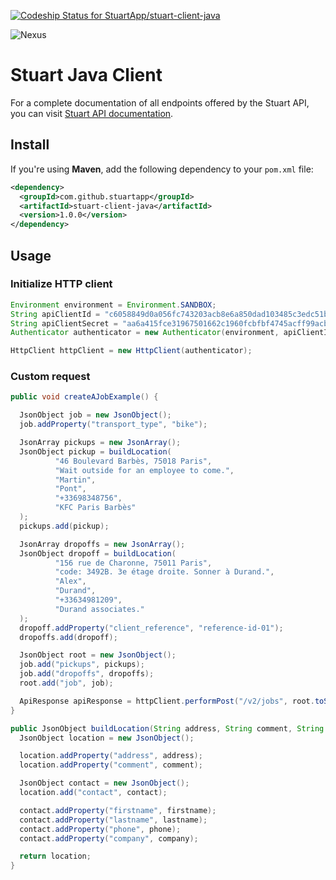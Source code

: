 [![Codeship Status for StuartApp/stuart-client-java](https://app.codeship.com/projects/2464dd40-b15b-0137-b854-3e6824a8821c/status?branch=master)](https://app.codeship.com/projects/363060)

![Nexus](https://img.shields.io/nexus/r/https/oss.sonatype.org/com.github.stuartapp/stuart-client-java.svg)

# Stuart Java Client
For a complete documentation of all endpoints offered by the Stuart API, you can visit [Stuart API documentation](https://api-docs.stuart.com).

## Install
If you're using **Maven**, add the following dependency to your `pom.xml` file:

``` xml
<dependency>
  <groupId>com.github.stuartapp</groupId>
  <artifactId>stuart-client-java</artifactId>
  <version>1.0.0</version>
</dependency>
```

## Usage

### Initialize HTTP client

```java
Environment environment = Environment.SANDBOX;
String apiClientId = "c6058849d0a056fc743203acb8e6a850dad103485c3edc51b16a9260cc7a7689"; // can be found here: https://dashboard.sandbox.stuart.com/settings/api
String apiClientSecret = "aa6a415fce31967501662c1960fcbfbf4745acff99acb19dbc1aae6f76c9c618"; // can be found here: https://dashboard.sandbox.stuart.com/settings/api
Authenticator authenticator = new Authenticator(environment, apiClientId, apiClientSecret);

HttpClient httpClient = new HttpClient(authenticator);
```

### Custom request

```java
public void createAJobExample() {

  JsonObject job = new JsonObject();
  job.addProperty("transport_type", "bike");

  JsonArray pickups = new JsonArray();
  JsonObject pickup = buildLocation(
          "46 Boulevard Barbès, 75018 Paris",
          "Wait outside for an employee to come.",
          "Martin",
          "Pont",
          "+33698348756",
          "KFC Paris Barbès"
  );
  pickups.add(pickup);

  JsonArray dropoffs = new JsonArray();
  JsonObject dropoff = buildLocation(
          "156 rue de Charonne, 75011 Paris",
          "code: 3492B. 3e étage droite. Sonner à Durand.",
          "Alex",
          "Durand",
          "+33634981209",
          "Durand associates."
  );
  dropoff.addProperty("client_reference", "reference-id-01");
  dropoffs.add(dropoff);

  JsonObject root = new JsonObject();
  job.add("pickups", pickups);
  job.add("dropoffs", dropoffs);
  root.add("job", job);

  ApiResponse apiResponse = httpClient.performPost("/v2/jobs", root.toString());
}

public JsonObject buildLocation(String address, String comment, String firstname, String lastname, String phone, String company) {
  JsonObject location = new JsonObject();

  location.addProperty("address", address);
  location.addProperty("comment", comment);

  JsonObject contact = new JsonObject();
  location.add("contact", contact);

  contact.addProperty("firstname", firstname);
  contact.addProperty("lastname", lastname);
  contact.addProperty("phone", phone);
  contact.addProperty("company", company);

  return location;
}

```
